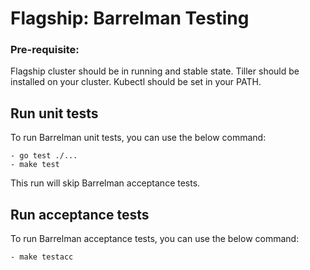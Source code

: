 # Flagship: Barrelman Testing

### Pre-requisite:
Flagship cluster should be in running and stable state.
Tiller should be installed on your cluster.
Kubectl should be set in your PATH.

## Run unit tests
To run Barrelman unit tests, you can use the below command:
```
- go test ./...
- make test
```

This run will skip Barrelman acceptance tests.

## Run acceptance tests
To run Barrelman acceptance tests, you can use the below command:
```
- make testacc
```
